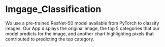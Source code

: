 # Imgage_Classification
We use a pre-trained ResNet-50 model available from PyTorch to classify images. Our App displays the original image, the top 5 categories that our model predicts for the image, and another chart highlighting pixels that contributed to predicting the top category.
